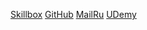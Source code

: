 [Skillbox](https://go.skillbox.ru/profession/profession-java/java-s-nulya)
[GitHub](https://github.com/PeternSamodurau/Obsidian-i-study-Java/tree/master)
[MailRu](https://e.mail.ru/inbox/?app_id_mytracker=58519&authid=m5fb66xp.hq&back=1&dwhsplit=s10273.b1ss12743s&from=login%2Cnavi&x-login-auth=1)
[UDemy](https://www.udemy.com/home/my-courses/learning/)